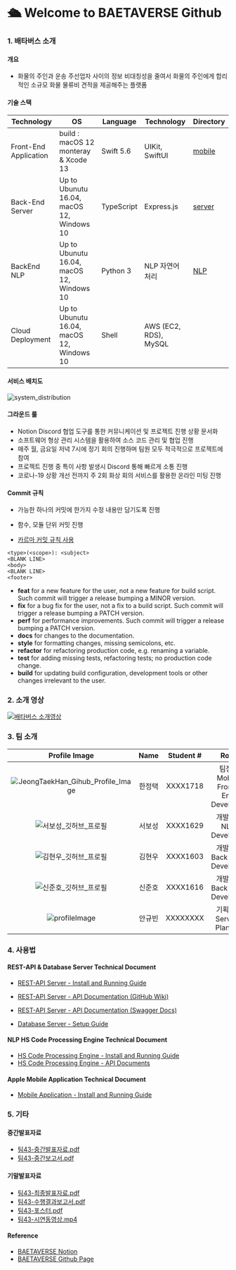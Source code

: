 # 🛳 Welcome to BAETAVERSE Github

### 1. 배타버스 소개

#### 개요

* 화물의 주인과 운송 주선업자 사이의 정보 비대칭성을 줄여서 화물의 주인에게 합리적인 소규모 화물 물류비 견적을 제공해주는 플랫폼

#### 기술 스택

| Technology            | OS                                        | Language   | Technology            | Directory        |
| --------------------- | ----------------------------------------- | ---------- | --------------------- | ---------------- |
| Front-End Application | build : macOS 12 monteray & Xcode 13      | Swift 5.6  | UIKit, SwiftUI        | [mobile](mobile) |
| Back-End Server       | Up to Ubunutu 16.04, macOS 12, Windows 10 | TypeScript | Express.js            | [server](server) |
| BackEnd NLP           | Up to Ubunutu 16.04, macOS 12, Windows 10 | Python 3   | NLP 자연어 처리       | [NLP](HScode)    |
| Cloud Deployment      | Up to Ubunutu 16.04, macOS 12, Windows 10 | Shell      | AWS (EC2, RDS), MySQL |                  |



#### 서비스 배치도

![system_distribution](https://user-images.githubusercontent.com/25794814/169978480-d050e280-d356-4841-af7a-52a2b37bba76.jpg)



#### 그라운드 룰

* Notion Discord 협업 도구를 통한 커뮤니케이션 및 프로젝트 진행 상황 문서화
* 소프트웨어 형상 관리 시스템을 활용하여 소스 코드 관리 및 협업 진행
* 매주 월, 금요일 저녁 7시에 정기 회의 진행하며 팀원 모두 적극적으로 프로젝트에 참여
* 프로젝트 진행 중 특이 사항 발생시 Discord 통해 빠르게 소통 진행
* 코로나-19 상황 개선 전까지 주 2회 화상 회의 서비스를 활용한 온라인 미팅 진행



#### Commit 규칙

* 가능한 하나의 커밋에 한가지 수정 내용만 담기도록 진행
* 함수, 모듈 단위 커밋 진행

* [카르마 커밋 규칙 사용](http://karma-runner.github.io/6.3/dev/git-commit-msg.html)

```
<type>(<scope>): <subject>
<BLANK LINE>
<body>
<BLANK LINE>
<footer>
```

- **feat** for a new feature for the user, not a new feature for build script. Such commit will trigger a release bumping a MINOR version.
- **fix** for a bug fix for the user, not a fix to a build script. Such commit will trigger a release bumping a PATCH version.
- **perf** for performance improvements. Such commit will trigger a release bumping a PATCH version.
- **docs** for changes to the documentation.
- **style** for formatting changes, missing semicolons, etc.
- **refactor** for refactoring production code, e.g. renaming a variable.
- **test** for adding missing tests, refactoring tests; no production code change.
- **build** for updating build configuration, development tools or other changes irrelevant to the user.



### 2. 소개 영상

[![배타버스 소개영상](http://img.youtube.com/vi/vZvXX3HYhUc/3.jpg)](https://youtu.be/vZvXX3HYhUc) 



### 3. 팀 소개

|                        Profile Image                         |  Name  | Student # |               Role                |                           Contacts                           |
| :----------------------------------------------------------: | :----: | :-------: | :-------------------------------: | :----------------------------------------------------------: |
| ![JeongTaekHan_Gihub_Profile_Image](https://user-images.githubusercontent.com/25794814/161695184-9c6973ec-e952-4aba-b634-168e3aff06b4.jpg) | 한정택 | XXXX1718  | 팀장 / Mobile Front-End Developer | E-mail : [smart8612@gmail.com](mailto:smart8612@gmail.com)<br />Github : [@smart8612](https://github.com/smart8612) |
| ![서보성_깃허브_프로필](https://user-images.githubusercontent.com/25794814/161761646-da19395d-2725-48eb-88ee-21748665c142.JPG) | 서보성 | XXXX1629  |      개발자 / NLP Developer       | E-mail : [sboseong124@gmail.com](mailto:sboseong124@gmail.com)<br />Github : [@sboseong](https://github.com/sboseong) |
| ![김현우_깃허브_프로필](https://user-images.githubusercontent.com/25794814/161712837-ae168dea-9004-4580-ab47-eee870f3ad9a.jpg) | 김현우 | XXXX1603  |    개발자 / Back-End Developer    | E-mail : [khw56184@kookmin.ac.kr](mailto:khw56184@kookmin.ac.kr)<br />Github : [@ASak1104](https://github.com/ASak1104) |
| ![신준호_깃허브_프로필](https://user-images.githubusercontent.com/25794814/161790545-c3c9a73d-f1bb-48f0-adaa-c5e221e14fb8.jpg) | 신준호 | XXXX1616  |    개발자 / Back-End Developer    | Email : [joonno94@kookmin.ac.kr](mailto:joonno94@kookmin.ac.kr)<br />Github : [@uyimjunho](https://github.com/uyimjunho) |
| ![profileImage](https://user-images.githubusercontent.com/25794814/160516929-b941a406-cd25-404d-bae5-c827159bc611.png) | 안규빈 | XXXXXXXX  |     기획자 / Service Planner      |    Email : [kbahn99@cau.ac.kr](mailto:kbahn99@cau.ac.kr)     |



### 4. 사용법




#### REST-API & Database Server Technical Document

* [REST-API Server - Install and Running Guide](https://github.com/kookmin-sw/capstone-2022-43/wiki/%5BServer%5D-Install-and-Running-Guide)

* [REST-API Server - API Documentation (GitHub Wiki)](https://github.com/kookmin-sw/capstone-2022-43/wiki/%5BServer%5D-REST-API-Documents)

* [REST-API Server - API Documentation (Swagger Docs)](http://baetaverse.kro.kr/api-docs/)

* [Database Server - Setup Guide](https://github.com/kookmin-sw/capstone-2022-43/wiki/%5BServer%5D-Database-Setup-Guide)



#### NLP HS Code Processing Engine Technical Document

* [HS Code Processing Engine - Install and Running Guide](https://github.com/kookmin-sw/capstone-2022-43/wiki/%5BNLP%5D-Install-and-Running-Guide)
* [HS Code Processing Engine - API Documents](https://github.com/kookmin-sw/capstone-2022-43/wiki/%5BNLP%5D-HScode-API-Documents)



#### Apple Mobile Application Technical Document

* [Mobile Application - Install and Running Guide](https://github.com/kookmin-sw/capstone-2022-43/wiki/%5BMobile%5D-iOS-Project-Build-Guide)



### 5. 기타



#### 중간발표자료

* [팀43-중간발표자료.pdf](docs/중간평가/팀43-중간발표자료.pdf)
* [팀43-중간보고서.pdf](docs/중간평가/팀43-중간보고서.pdf)



#### 기말발표자료

* [팀43-최종발표자료.pdf](docs/기말평가/팀43-최종발표자료.pdf)
* [팀43-수행결과보고서.pdf](docs/기말평가/팀43-수행결과보고서.pdf)
* [팀43-포스터.pdf](docs/기말평가/팀43-포스터.pdf)
* [팀43-시연동영상.mp4](https://www.youtube.com/watch?v=vZvXX3HYhUc)



#### Reference

* [BAETAVERSE Notion](https://singularis7.notion.site/e2e5f0586d014691bcb111bd27ea6278)
* [BAETAVERSE Github Page](https://kookmin-sw.github.io/capstone-2022-43/)
